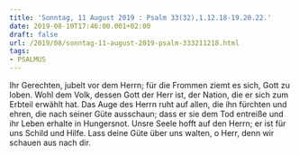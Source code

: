 ```yaml
---
title: 'Sonntag, 11 August 2019 : Psalm 33(32),1.12.18-19.20.22.'
date: 2019-08-10T17:46:00.001+02:00
draft: false
url: /2019/08/sonntag-11-august-2019-psalm-333211218.html
tags: 
- PSALMUS
---
```


Ihr Gerechten, jubelt vor dem Herrn; für die Frommen ziemt es sich, Gott zu loben. Wohl dem Volk, dessen Gott der Herr ist, der Nation, die er sich zum Erbteil erwählt hat. Das Auge des Herrn ruht auf allen, die ihn fürchten und ehren, die nach seiner Güte ausschaun; dass er sie dem Tod entreiße und ihr Leben erhalte in Hungersnot. Unsre Seele hofft auf den Herrn; er ist für uns Schild und Hilfe. Lass deine Güte über uns walten, o Herr, denn wir schauen aus nach dir.
